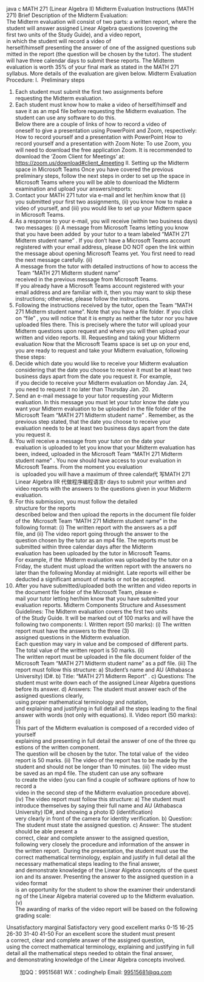 java c
MATH 271 (Linear Algebra II)
Midterm Evaluation Instructions (MATH 271)
Brief Description of the Midterm Evaluation:
The Midterm evaluation will consist of two parts: a written report, where the student will answer assigned Linear Algebra questions (covering the first two units of the Study Guide), and a video report, in which the student will record a video of herself/himself presenting the answer of one of the assigned questions submitted in the report (the question will be chosen by the tutor). The student will have three calendar days to submit these reports.
The Midterm evaluation is worth 35% of your final mark as stated in the MATH 271 syllabus. More details of the evaluation are given below. Midterm Evaluation Procedure:
I.  Preliminary steps
1) Each student must submit the first two assignments before requesting the Midterm evaluation.
2) Each student must know how to make a video of herself/himself and save it as an mp4 file before requesting the Midterm evaluation. The student can use any software to do this. Below there are a couple of links of how to record a video of oneself to give a presentation using PowerPoint and Zoom, respectively:
How to record yourself and a presentation with PowerPoint
How to record yourself and a presentation with Zoom
Note: To use Zoom, you will need to download the free application Zoom. It is recommended to download the ‘Zoom Client for Meetings’ at:
https://zoom.us/download#client_4meeting
II. Setting up the Midterm space in Microsoft Teams
Once you have covered the previous preliminary steps, follow the next steps in order to set up the space in Microsoft Teams where you will be able to download the Midterm examination and upload your answers/reports:
3) Contact your MATH 271 tutor via e-mail and let her/him know that (i) you submitted your first two assignments, (ii) you know how to make a video of yourself, and (iii) you would like to set up your Midterm space in Microsoft Teams.
4) As a response to your e-mail, you will receive (within two business days) two messages:
(i) A message from Microsoft Teams letting you know that you have been added  by your tutor to a team labeled “MATH 271 Midterm student name” . If you don’t have a Microsoft Teams account registered with your email address, please DO NOT open the link within the message about opening Microsoft Teams yet. You first need to read the next message carefully.
(ii) A message from the tutor with detailed instructions of how to access the Team “MATH 271 Midterm student name” received in the previous message from Microsoft Teams. If you already have a Microsoft Teams account registered with your email address and are familiar with it, then you may want to skip these instructions; otherwise, please follow the instructions.
5) Following the instructions received by the tutor, open the Team “MATH 271 Midterm student name”. Note that you have a file folder. If you click on “file” , you will notice that it is empty as neither the tutor nor you have uploaded files there.
This is precisely where the tutor will upload your Midterm questions upon request and where you will then upload your written and video reports.
III. Requesting and taking your Midterm evaluation
Now that the Microsoft Teams space is set up on your end, you are ready to request and take your Midterm evaluation, following these steps:
6) Decide which date you would like to receive your Midterm evaluation considering that the date you choose to receive it must be at least two business days apart from the date you request it. For example, if you decide to receive your Midterm evaluation on Monday Jan. 24, you need to request it no later than Thursday Jan. 20.
7) Send an e-mail message to your tutor requesting your Midterm evaluation. In this message you must let your tutor know the date you want your Midterm evaluation to be uploaded in the file folder of the Microsoft Team “MATH 271 Midterm student name” . Remember, as the previous step stated, that the date you choose to receive your evaluation needs to be at least two business days apart from the date you request it.
8) You will receive a message from your tutor on the date your evaluation is uploaded to let you know that your Midterm evaluation has been, indeed, uploaded in the Microsoft Team “MATH 271 Midterm student name” . You now should have access to your evaluation in Microsoft Teams. From the moment you evaluation is  uploaded you will have a maximum of three calenda代 写MATH 271 Linear Algebra IIR
代做程序编程语言r days to submit your written and video reports with the answers to the questions given in your Midterm evaluation.
9) For this submission, you must follow the detailed structure for the reports described below and then upload the reports in the document file folder of the  Microsoft Team “MATH 271 Midterm student name” in the following format:
(i) The written report with the answers as a pdf file, and
(ii) The video report going through the answer to the question chosen by the tutor as an mp4 file.
The reports must be submitted within three calendar days after the Midterm evaluation has been uploaded by the tutor in Microsoft Teams. For example, if the  Midterm evaluation was uploaded by the tutor on a Friday, the student must upload the written report with the answers no later than the following Monday at midnight. Late reports will either be deducted a significant amount of marks or not be accepted.
10) After you have submitted/uploaded both the written and video reports in the document file folder of the Microsoft Team, please e-mail your tutor letting her/him know that you have submitted your evaluation reports.
Midterm Components Structure and Assessment Guidelines:
The Midterm evaluation covers the first two units of the Study Guide. It will be marked out of 100 marks and will have the following two components:
I. Written report (50 marks):
(i) The written report must have the answers to the three (3) assigned questions in the Midterm evaluation. Each question may vary in value and be composed of different parts. The total value of the written report is 50 marks.
(ii) The written report must be uploaded in the file document folder of the Microsoft Team “MATH 271 Midterm student name” as a pdf file.
(iii) The report must follow this structure:
a) Student’s name and AU (Athabasca University) ID#.
b) Title: “MATH 271 Midterm Report” .
c) Questions: The student must write down each of the assigned Linear Algebra questions before its answer.
d) Answers: The student must answer each of the assigned questions clearly, using proper mathematical terminology and notation, and explaining and justifying in full detail all the steps leading to the final answer with words (not only with equations).
II. Video report (50 marks):
(i) This part of the Midterm evaluation is composed of a recorded video of yourself explaining and presenting in full detail the answer of one of the three questions of the written component. The question will be chosen by the tutor. The total value of  the video report is 50 marks.
(ii) The video of the report has to be made by the student and should not be longer than 10 minutes.
(iii) The video must be saved as an mp4 file. The student can use any software to create the video (you can find a couple of software options of how to record a video in the second step of the Midterm evaluation procedure above).
(iv) The video report must follow this structure:
a) The student must introduce themselves by saying their full name and AU (Athabasca University) ID#, and showing a photo ID (identification) very clearly in front of the camera for identity verification.
b) Question: The student must state the assigned question.
c) Answer: The student should be able present a correct, clear and complete answer to the assigned question, following very closely the procedure and information of the answer in the written report.  During the presentation, the student must use the correct mathematical terminology, explain and justify in full detail all the necessary mathematical steps leading to the final answer, and demonstrate knowledge of the Linear Algebra concepts of the question and its answer. Presenting the answer to the assigned question in a video format is an opportunity for the student to show the examiner their understanding of the Linear Algebra material covered up to the Midterm evaluation.
(v) The awarding of marks of the video report will be based on the following grading scale:

Unsatisfactory
marginal
Satisfactory
very good
excellent
marks
0-15
16-25
26-30
31-40
41-50
For an excellent score the student must present a correct, clear and complete answer of the assigned question, using the correct mathematical terminology, explaining and justifying in full detail all the mathematical steps needed to obtain the final answer, and demonstrating knowledge of the Linear Algebra concepts involved.



         
加QQ：99515681  WX：codinghelp  Email: 99515681@qq.com
